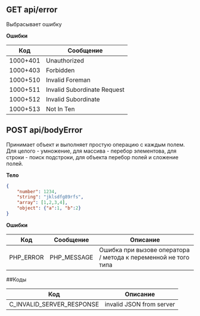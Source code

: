 
## GET api/error

Выбрасывает ошибку

__Ошибки__

|Код         |Сообщение                  
|------------|-----------------
|1000+401    |Unauthorized               
|1000+403    |Forbidden                  
|1000+510    |Invalid Foreman            
|1000+511    |Invalid Subordinate Request       
|1000+512    |Invalid Subordinate
|1000+513    |Not In Ten        

## POST api/bodyError

Принимает объект и выполняет простую операцию с каждым полем. 
Для целого - умножение, для массива - перебор элементова, для строки - поиск подстроки, для объекта перебор полей и сложение полей.

__Тело__

```json 
{
    "number": 1234,
    "string": "jklsdfg89rfs",
    "array": [1,2,3,4],
    "object": {"a":1, "b":2}
}
```

__Ошибки__

|Код   |Сообщение   |Описание
|------|------------|--------
|PHP_ERROR |PHP_MESSAGE             |Ошибка при вызове оператора / метода к переменной не того типа


##Коды

|Код                          |Описание
|-----------------------------|------------------------
|C_INVALID_SERVER_RESPONSE    | invalid JSON from server
